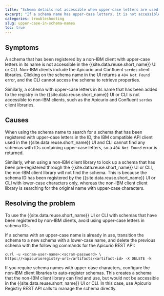 ```yaml
---
title: "Schema details not accessible when upper-case letters are used in schema names"
excerpt: "If a schema name has upper-case letters, it is not accessible through Event Streams."
categories: troubleshooting
slug: upper-case-in-schema-names
toc: true
---
```


## Symptoms

A schema that has been registered by a non-IBM client with upper-case letters in its name is not accessible in the {{site.data.reuse.short_name}} UI or CLI. Non-IBM clients include the Apicurio and Confluent `serdes` client libraries. Clicking on the schema name in the UI returns a `404 Not Found` error, and the CLI cannot access the schema to retrieve properties.

Similarly, a schema with upper-case letters in its name that has been added to the registry in the {{site.data.reuse.short_name}} UI or CLI is not accessible to non-IBM clients, such as the Apicurio and Confluent `serdes` client libraries.

## Causes

When using the schema name to search for a schema that has been registered with upper-case letters in the ID, the IBM compatible API client used in the {{site.data.reuse.short_name}} UI and CLI cannot find any schemas with IDs containing upper-case letters, so a `404 Not Found` error is returned.

Similarly, when using a non-IBM client library to look up a schema that has been pre-registered through the {{site.data.reuse.short_name}} UI or CLI, the non-IBM client library will not find the schema. This is because the schema ID has been registered by the {{site.data.reuse.short_name}} UI or CLI with lower-case characters only, whereas the non-IBM client client library is searching for the original name with upper-case characters.

## Resolving the problem

To use the {{site.data.reuse.short_name}} UI or CLI with schemas that have been registered by non-IBM clients, avoid using upper-case letters in schema IDs.

If a schema with an upper-case name is already in use, transition the schema to a new schema with a lower-case name, and delete the previous schema with the following commands for the Apicurio REST API:

`curl -u <scram-user-name>:<scram-password> \ https://<apicurioregistry-url>/artifacts/<artifact-id> -X DELETE -k`

If you require schema names with upper-case characters, configure the non-IBM client libraries to auto-register schemas. This creates a schema that the non-IBM client library can find and use, but would not be accessible in the {{site.data.reuse.short_name}} UI or CLI. In this case, use Apicurio Registry REST API calls to manage the schema directly.
